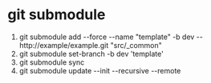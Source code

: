 # git submodule

1. git submodule add --force --name "template" -b dev -- http://example/example.git "src/\_common"
2. git submodule set-branch -b dev 'template'
3. git submodule sync
4. git submodule update --init --recursive --remote
